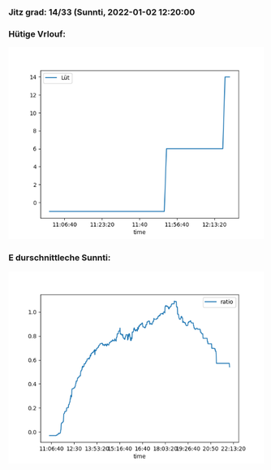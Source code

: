 ### Jitz grad: 14/33 (Sunnti, 2022-01-02 12:20:00

### Hütige Vrlouf:
![Graph](Today.png)

### E durschnittleche Sunnti:
![Graph](Sunnti.png)